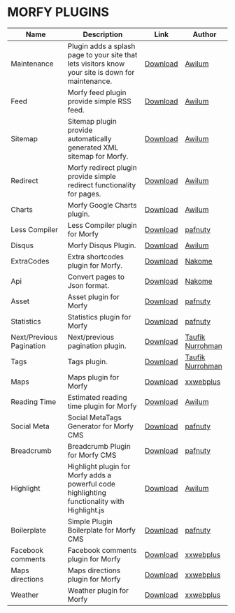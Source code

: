 # MORFY PLUGINS

| Name | Description | Link | Author |
| -----|-------------|-----|-----|
| Maintenance | Plugin adds a splash page to your site that lets visitors know your site is down for maintenance. |[Download](https://github.com/morfy-cms/morfy-plugin-maintenance/releases/latest) | [Awilum](https://github.com/Awilum) |
| Feed | Morfy feed plugin provide simple RSS feed. |[Download](https://github.com/morfy-cms/morfy-plugin-feed/releases/latest) | [Awilum](https://github.com/Awilum) |
| Sitemap | Sitemap plugin provide automatically generated XML sitemap for Morfy. |[Download](https://github.com/morfy-cms/morfy-plugin-sitemap/releases/latest) | [Awilum](https://github.com/Awilum) |
| Redirect | Morfy redirect plugin provide simple redirect functionality for pages. |[Download](https://github.com/morfy-cms/morfy-plugin-redirect/releases/latest) | [Awilum](https://github.com/Awilum) |
| Charts | Morfy Google Charts plugin. |[Download](https://github.com/morfy-cms/morfy-plugin-charts/releases/latest) | [Awilum](https://github.com/Awilum) |
| Less Compiler | Less Compiler plugin for Morfy |[Download](https://github.com/pafnuty-morfy-plugins/morfy-less/releases/latest) | [pafnuty](https://github.com/pafnuty) |
| Disqus | Morfy Disqus Plugin. |[Download](https://github.com/morfy-cms/morfy-plugin-disqus/releases/latest) | [Awilum](https://github.com/Awilum) |
| ExtraCodes | Extra shortcodes plugin for Morfy. |[Download](https://github.com/nakome/morfy-plugins-extra) | [Nakome](https://github.com/nakome) |
| Api | Convert pages to Json format. |[Download](https://github.com/nakome/Morfy-Api-plugin/archive/master.zip) | [Nakome](https://github.com/nakome) |
| Asset | Asset plugin for Morfy |[Download](https://github.com/pafnuty-morfy-plugins/morfy-plugin-asset/releases/latest) | [pafnuty](https://github.com/pafnuty) |
| Statistics | Statistics plugin for Morfy |[Download](https://github.com/pafnuty-morfy-plugins/morfy-statistics/releases/latest) | [pafnuty](https://github.com/pafnuty) |
| Next/Previous Pagination | Next/previous pagination plugin. |[Download](https://github.com/tovic/nextprev-plugin-for-morfy-cms/releases/latest) | [Taufik Nurrohman](http://latitudu.com) |
| Tags | Tags plugin. |[Download](https://github.com/tovic/tags-plugin-for-morfy-cms/releases/latest) | [Taufik Nurrohman](http://latitudu.com) |
| Maps | Maps plugin for Morfy |[Download](http://www.xxwebplus.eu/plugin/maps) | [xxwebplus](http://forum.morfy.org/profile/4/xxwebplus) |
| Reading Time | Estimated reading time plugin for Morfy |[Download](https://github.com/morfy-cms/morfy-plugin-reading-time) | [Awilum](https://github.com/Awilum) |
| Social Meta | Social MetaTags Generator for Morfy CMS |[Download](https://github.com/pafnuty-morfy-plugins/morfy-plugin-socialmeta/releases/latest) | [pafnuty](https://github.com/pafnuty) |
| Breadcrumb | Breadcrumb Plugin for Morfy CMS |[Download](https://github.com/pafnuty-morfy-plugins/morfy-plugin-breadcrumb/releases/latest) | [pafnuty](https://github.com/pafnuty) |
| Highlight | Highlight plugin for Morfy adds a powerful code highlighting functionality with Highlight.js |[Download](https://github.com/morfy-cms/morfy-plugin-highlight) | [Awilum](https://github.com/Awilum) |
| Boilerplate | Simple Plugin Boilerplate for Morfy CMS |[Download](https://github.com/pafnuty-morfy-plugins/morfy-plugin-boilerplate/releases/latest) | [pafnuty](https://github.com/pafnuty) |
| Facebook comments | Facebook comments plugin for Morfy |[Download](http://www.xxwebplus.eu/plugin/facebook-comments) | [xxwebplus](http://forum.morfy.org/profile/4/xxwebplus) |
| Maps directions | Maps directions plugin for Morfy |[Download](http://www.xxwebplus.eu/plugin/maps-directions) | [xxwebplus](http://forum.morfy.org/profile/4/xxwebplus) |
| Weather | Weather plugin for Morfy |[Download](http://www.xxwebplus.eu/plugin/weather) | [xxwebplus](http://forum.morfy.org/profile/4/xxwebplus) |
